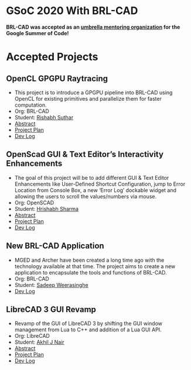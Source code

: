 # GSoC 2020 With BRL-CAD

**BRL-CAD was accepted as an [umbrella mentoring
organization](https://summerofcode.withgoogle.com) for the Google Summer
of Code!**

# Accepted Projects

## OpenCL GPGPU Raytracing

-   This project is to introduce a GPGPU pipeline into BRL-CAD using
    OpenCL for existing primitives and parallelize them for faster
    computation.
-   Org: BRL-CAD
-   Student: [Rishabh Suthar](user/rishabhsuthar32.md)
-   [Abstract](https://summerofcode.withgoogle.com/projects/#4537636858888192)
-   [Project Plan](user/rishabhsuthar32/GSoC20/Project.md)
-   [Dev Log](user/rishabhsuthar32/GSoC20/Log.md)

## OpenScad GUI & Text Editor’s Interactivity Enhancements

-   The goal of this project will be to add different GUI & Text Editor
    Enhancements like User-Defined Shortcut Configuration, jump to Error
    Location from Console Box, a new ‘Error Log’ dockable widget and
    allowing the users to scroll the values/numbers via mouse.
-   Org: OpenSCAD
-   Student: [Hrishabh Sharma](user/Hrishabh.md)
-   [Abstract](https://summerofcode.withgoogle.com/projects/#6337400843796480)
-   [Project Plan](user/Hrishabh/GSoC20/proposal.md)
-   [Dev Log](user/Hrishabh/GSoC20/logs.md)

## New BRL-CAD Application

-   MGED and Archer have been created a long time ago with the
    technology available at that time. The project aims to create a new
    application to encapsulate the tools and functions of BRL-CAD.
-   Org: BRL-CAD
-   Student: [Sadeep Weerasinghe](user/Sadeep.md)
-   [Dev Log](user/Sadeep/DevLog-2020.md)

## LibreCAD 3 GUI Revamp

-   Revamp of the GUI of LibreCAD 3 by shifting the GUI window
    management from Lua to C++ and addition of a Lua GUI API.
-   Org: LibreCAD
-   Student: [Akhil J Nair](user/Jedi18.md)
-   [Abstract](https://dokuwiki.librecad.org/doku.php/gsoc:gsoc2020#the_project)
-   [Project
    Plan](https://dokuwiki.librecad.org/lib/exe/fetch.php/gsoc:gsoc2020proposal.pdf)
-   [Dev Log](https://dokuwiki.librecad.org/doku.php/gsoc:log2020)
